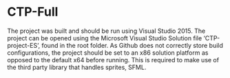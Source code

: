# CTP-Full

The project was built and should be run using Visual Studio 2015. 
The project can be opened using the Microsoft Visual Studio Solution file ‘CTP-project-ES’, found in the root folder. 
As Github does not correctly store build configurations, 
the project should be set to an x86 solution platform as opposed to the default x64 before running. 
This is required to make use of the third party library that handles sprites, SFML.  
